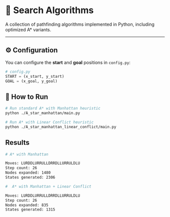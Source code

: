 # 🧭 Search Algorithms

A collection of pathfinding algorithms implemented in Python, including optimized A* variants.

---

## ⚙️ Configuration

You can configure the **start** and **goal** positions in `config.py`:

```python
# config.py
START = (x_start, y_start)
GOAL = (x_goal, y_goal)
```

## 🚀 How to Run

```bash
# Run standard A* with Manhattan heuristic
python ./A_star_manhattan/main.py

# Run A* with Linear Conflict heuristic
python ./A_star_manhattan_linear_conflict/main.py
```

## Results

```bash
# A* with Manhattan

Moves: LURDDLURRULLDRRDLLURRULDLU
Step count: 26
Nodes expanded: 1480
States generated: 2306
```

```bash
#  A* with Manhattan + Linear Conflict

Moves: LURDDLURRULLDRRDLLURRULDLU
Step count: 26
Nodes expanded: 835
States generated: 1315
```
